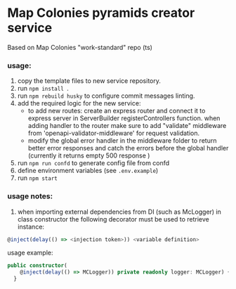 # Map Colonies pyramids creator service

Based on Map Colonies "work-standard" repo (ts)

### usage:

1. copy the template files to new service repository.
1. run `npm install `.
1. run `npm rebuild husky` to configure commit messages linting.
1. add the required logic for the new service:
   - to add new routes: create an express router and connect it to express server in ServerBuilder registerControllers function. when adding handler to the router make sure to add "validate" middleware from 'openapi-validator-middleware' for request validation.
   - modify the global error handler in the middleware folder to return better error responses and catch the errors before the global handler (currently it returns empty 500 response )
1. run `npm run confd` to generate config file from confd
1. define environment variables (see `.env.example`)
1. run `npm start`

### usage notes:

1. when importing external dependencies from DI (such as McLogger) in class constructor the following decorator must be used to retrieve instance:

```typescript
@inject(delay(() => <injection token>)) <variable definition>
```

usage example:

```typescript
public constructor(
    @inject(delay(() => MCLogger)) private readonly logger: MCLogger) {
  }
```
